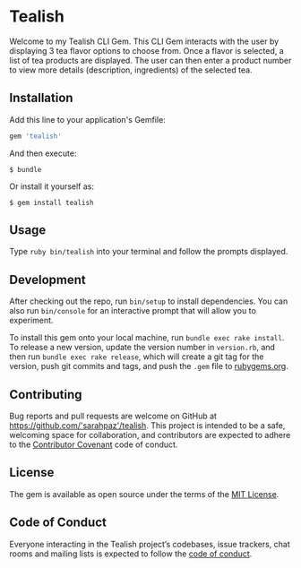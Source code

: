 # Tealish

Welcome to my Tealish CLI Gem. This CLI Gem interacts with the user by displaying 3 tea flavor options to choose from. Once a flavor is selected, a list of tea products are displayed. The user can then enter a product number to view more details (description, ingredients) of the selected tea.

## Installation

Add this line to your application's Gemfile:

```ruby
gem 'tealish'
```

And then execute:

    $ bundle

Or install it yourself as:

    $ gem install tealish

## Usage

Type `ruby bin/tealish` into your terminal and follow the prompts displayed.

## Development

After checking out the repo, run `bin/setup` to install dependencies. You can also run `bin/console` for an interactive prompt that will allow you to experiment.

To install this gem onto your local machine, run `bundle exec rake install`. To release a new version, update the version number in `version.rb`, and then run `bundle exec rake release`, which will create a git tag for the version, push git commits and tags, and push the `.gem` file to [rubygems.org](https://rubygems.org).

## Contributing

Bug reports and pull requests are welcome on GitHub at https://github.com/'sarahpaz'/tealish. This project is intended to be a safe, welcoming space for collaboration, and contributors are expected to adhere to the [Contributor Covenant](http://contributor-covenant.org) code of conduct.

## License

The gem is available as open source under the terms of the [MIT License](https://opensource.org/licenses/MIT).

## Code of Conduct

Everyone interacting in the Tealish project’s codebases, issue trackers, chat rooms and mailing lists is expected to follow the [code of conduct](https://github.com/'sarahpaz'/tealish/blob/master/CODE_OF_CONDUCT.md).
